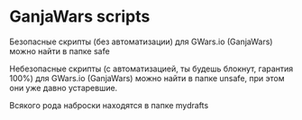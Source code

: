 # GanjaWars scripts

Безопасные скрипты (без автоматизации) для GWars.io (GanjaWars) можно найти в папке safe

Небезопасные скрипты (с автоматизацией, ты будешь блокнут, гарантия 100%) для GWars.io (GanjaWars) можно найти в папке unsafe, при этом они уже давно устаревшие.

Всякого рода наброски находятся в папке mydrafts
